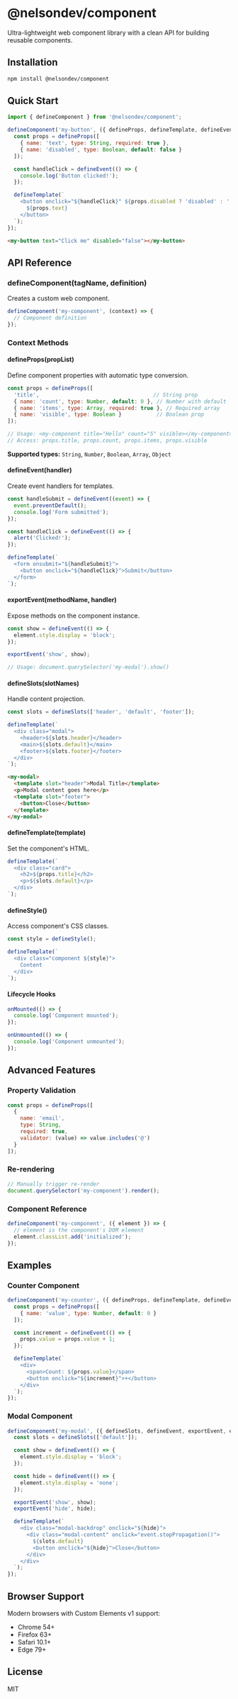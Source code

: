 # @nelsondev/component

Ultra-lightweight web component library with a clean API for building reusable components.

## Installation

```bash
npm install @nelsondev/component
```

## Quick Start

```javascript
import { defineComponent } from '@nelsondev/component';

defineComponent('my-button', ({ defineProps, defineTemplate, defineEvent }) => {
  const props = defineProps([
    { name: 'text', type: String, required: true },
    { name: 'disabled', type: Boolean, default: false }
  ]);

  const handleClick = defineEvent(() => {
    console.log('Button clicked!');
  });

  defineTemplate(`
    <button onclick="${handleClick}" ${props.disabled ? 'disabled' : ''}>
      ${props.text}
    </button>
  `);
});
```

```html
<my-button text="Click me" disabled="false"></my-button>
```

## API Reference

### defineComponent(tagName, definition)

Creates a custom web component.

```javascript
defineComponent('my-component', (context) => {
  // Component definition
});
```

### Context Methods

#### defineProps(propList)

Define component properties with automatic type conversion.

```javascript
const props = defineProps([
  'title',                                    // String prop
  { name: 'count', type: Number, default: 0 }, // Number with default
  { name: 'items', type: Array, required: true }, // Required array
  { name: 'visible', type: Boolean }           // Boolean prop
]);

// Usage: <my-component title="Hello" count="5" visible></my-component>
// Access: props.title, props.count, props.items, props.visible
```

**Supported types:** `String`, `Number`, `Boolean`, `Array`, `Object`

#### defineEvent(handler)

Create event handlers for templates.

```javascript
const handleSubmit = defineEvent((event) => {
  event.preventDefault();
  console.log('Form submitted');
});

const handleClick = defineEvent(() => {
  alert('Clicked!');
});

defineTemplate(`
  <form onsubmit="${handleSubmit}">
    <button onclick="${handleClick}">Submit</button>
  </form>
`);
```

#### exportEvent(methodName, handler)

Expose methods on the component instance.

```javascript
const show = defineEvent(() => {
  element.style.display = 'block';
});

exportEvent('show', show);

// Usage: document.querySelector('my-modal').show()
```

#### defineSlots(slotNames)

Handle content projection.

```javascript
const slots = defineSlots(['header', 'default', 'footer']);

defineTemplate(`
  <div class="modal">
    <header>${slots.header}</header>
    <main>${slots.default}</main>
    <footer>${slots.footer}</footer>
  </div>
`);
```

```html
<my-modal>
  <template slot="header">Modal Title</template>
  <p>Modal content goes here</p>
  <template slot="footer">
    <button>Close</button>
  </template>
</my-modal>
```

#### defineTemplate(template)

Set the component's HTML.

```javascript
defineTemplate(`
  <div class="card">
    <h2>${props.title}</h2>
    <p>${slots.default}</p>
  </div>
`);
```

#### defineStyle()

Access component's CSS classes.

```javascript
const style = defineStyle();

defineTemplate(`
  <div class="component ${style}">
    Content
  </div>
`);
```

#### Lifecycle Hooks

```javascript
onMounted(() => {
  console.log('Component mounted');
});

onUnmounted(() => {
  console.log('Component unmounted');
});
```

## Advanced Features

### Property Validation

```javascript
const props = defineProps([
  {
    name: 'email',
    type: String,
    required: true,
    validator: (value) => value.includes('@')
  }
]);
```

### Re-rendering

```javascript
// Manually trigger re-render
document.querySelector('my-component').render();
```

### Component Reference

```javascript
defineComponent('my-component', ({ element }) => {
  // element is the component's DOM element
  element.classList.add('initialized');
});
```

## Examples

### Counter Component

```javascript
defineComponent('my-counter', ({ defineProps, defineTemplate, defineEvent }) => {
  const props = defineProps([
    { name: 'value', type: Number, default: 0 }
  ]);

  const increment = defineEvent(() => {
    props.value = props.value + 1;
  });

  defineTemplate(`
    <div>
      <span>Count: ${props.value}</span>
      <button onclick="${increment}">+</button>
    </div>
  `);
});
```

### Modal Component

```javascript
defineComponent('my-modal', ({ defineSlots, defineEvent, exportEvent, element }) => {
  const slots = defineSlots(['default']);

  const show = defineEvent(() => {
    element.style.display = 'block';
  });

  const hide = defineEvent(() => {
    element.style.display = 'none';
  });

  exportEvent('show', show);
  exportEvent('hide', hide);

  defineTemplate(`
    <div class="modal-backdrop" onclick="${hide}">
      <div class="modal-content" onclick="event.stopPropagation()">
        ${slots.default}
        <button onclick="${hide}">Close</button>
      </div>
    </div>
  `);
});
```

## Browser Support

Modern browsers with Custom Elements v1 support:
- Chrome 54+
- Firefox 63+  
- Safari 10.1+
- Edge 79+

## License

MIT